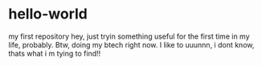 # hello-world
my first repository
hey, just tryin something useful for the first time in my life, probably. Btw, doing my btech right now. I like to uuunnn, i dont know, thats what i m tying to find!!

